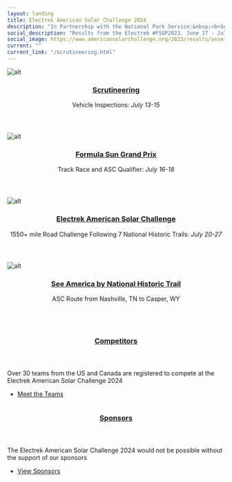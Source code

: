 ```yaml
---
layout: landing
title: Electrek American Solar Challenge 2024 
description: "In Partnership with the National Park Service:&nbsp;<b>See America By National Historic Trail</b>"
social_description: "Results from the Electrek #FSGP2023. June 27 - July 2. Heartland Motorsports Park. Topeka, KS"
social_image: https://www.americansolarchallenge.org/2023/results/assets/images/banner.jpg
current: ""
current_link: "/scrutineering.html"
---
```


<div id="main">


<!-- One -->
<section id="one" class="tiles">
  <article>
    <span class="image">
      <img src="{% link assets/images/isu_scrutineering.jpg %}" alt="alt" />
    </span>
    <header class="major">
      <h3><a href="scrutineering.html" class="link">Scrutineering</a></h3>
      <p>Vehicle Inspections: <i>July 13-15</i></p>
    </header>
  </article>
    <article>
    <span class="image">
      <img src="{% link assets/images/florida_fsgp_front.jpg %}" alt="alt" />
    </span>
    <header class="major">
      <h3><a href="fsgp/" class="link">Formula Sun Grand Prix</a></h3>
      <p>Track Race and ASC Qualifier: <i>July 16-18</i></p>
    </header>
  </article>
    <article>
    <span class="image">
      <img src="{% link assets/images/app_state_wagon.jpg %}" alt="alt" />
    </span>
    <header class="major">
      <h3><a href="asc/" class="link">Electrek American Solar Challenge</a></h3>
      <p>1550+ mile Road Challenge Following 7 National Historic Trails: <i>July 20-27</i></p>
    </header>
  </article>
  <article>
    <span class="image">
      <img src="{% link assets/images/solar_wagon.jpg %}" alt="alt" />
    </span>
    <header class="major">
      <h3><a href="asc/route" class="link">See America by National Historic Trail</a></h3>
      <p>ASC Route from Nashville, TN to Casper, WY</p>
    </header>
  </article>
  <!-- Removed
  <article>
    <span class="image">
      <img src="{% link assets/images/MOV_FrontStraight.jpg %}" alt="alt" />
    </span>
    <header class="major">
      <h3><a href="{{ tile.url  | relative_url }}" class="link">The Track</a></h3>
      <p>National Corvette Museum; <i>Bowling Green, KY</i></p>
    </header>
  </article>
    <article>
    <span class="image">
      <img src="{% link assets/images/MOV_FrontStraight.jpg %}" alt="alt" />
    </span>
    <header class="major">
      <h3><a href="{{ tile.url  | relative_url }}" class="link">Subscribe to Updates</a></h3>
      <p>...</i></p>
    </header>
  </article>   END Removed -->
</section>

<!-- Three -->
<section id="three" class="spotlights">
<section>
		<a href="./teams" class="image">
			<img src="{% link assets/images/teams_2024.jpg %}" alt="" data-position="center center" />
		</a>
		<div class="content">
			<div class="inner">
				<header class="major">
					<h3><a href="./teams">Competitors</a></h3>
				</header>
				<p>Over 30 teams from the US and Canada are registered to compete at the Electrek American Solar Challenge 2024</p>
				<ul class="actions">
					<li><a href="./teams" class="button">Meet the Teams</a></li>
				</ul>
			</div>
		</div>
	</section>
</section>
<section id="four" class="spotlights">
	<section>
		<a href="https://electrek.co/" class="image">
			<img src="{% link assets/images/Electrek-Logo-color-1024x194.png %}" alt="" data-position="center center" />
		</a>
		<div class="content">
			<div class="inner">
				<header class="major">
					<h3><a href="https://www.americansolarchallenge.org/sponsorship/asc-fsgp-2024-sponsors/">Sponsors</a></h3>
				</header>
				<p>The Electrek American Solar Challenge 2024 would not be possible without the support of our sponsors</p>
				<ul class="actions">
					<li><a href="https://www.americansolarchallenge.org/sponsorship/asc-fsgp-2024-sponsors/" class="button">View Sponsors</a></li>
				</ul>
			</div>
		</div>
	</section>
</section>

</div>